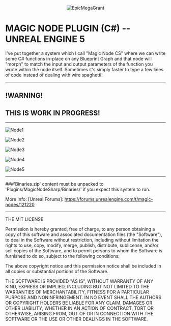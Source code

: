 <p align="center">
	<img src="https://i.imgur.com/5RkEkpe.png" alt="EpicMegaGrant">
</p>

# MAGIC NODE PLUGIN (C#) -- UNREAL ENGINE 5

I've put together a system which I call "Magic Node CS" where we can write some C# functions in-place on any Blueprint Graph and that node will "morph" to match the input and output parameters of the function you wrote within the node itself. Sometimes it's simply faster to type a few lines of code instead of dealing with wire spaghetti!

----------

## !WARNING!
## THIS IS WORK IN PROGRESS!

----------


![Node1](https://i.imgur.com/xnlAANa.png)

![Node2](https://i.imgur.com/QkPtQSh.png)

![Node3](https://i.imgur.com/dyn77rZ.png)

![Node4](https://i.imgur.com/oXskwiC.png)

![Node5](https://i.imgur.com/3NA20q6.png)



----------


###'Binaries.zip' content must be unpacked to 'Plugins/MagicNodeSharp/Binaries/' if you expect this system to run.

More Info: [Unreal Forums]: https://forums.unrealengine.com/t/magic-nodes/121220


----------



THE MIT LICENSE


Permission is hereby granted, free of charge, to any person obtaining a copy of this software and associated documentation files (the "Software"), to deal in the Software without restriction, including without limitation the rights to use, copy, modify, merge, publish, distribute, sublicense, and/or sell copies of the Software, and to permit persons to whom the Software is furnished to do so, subject to the following conditions:

The above copyright notice and this permission notice shall be included in all copies or substantial portions of the Software.

THE SOFTWARE IS PROVIDED "AS IS", WITHOUT WARRANTY OF ANY KIND, EXPRESS OR IMPLIED, INCLUDING BUT NOT LIMITED TO THE WARRANTIES OF MERCHANTABILITY, FITNESS FOR A PARTICULAR PURPOSE AND NONINFRINGEMENT. IN NO EVENT SHALL THE AUTHORS OR COPYRIGHT HOLDERS BE LIABLE FOR ANY CLAIM, DAMAGES OR OTHER LIABILITY, WHETHER IN AN ACTION OF CONTRACT, TORT OR OTHERWISE, ARISING FROM, OUT OF OR IN CONNECTION WITH THE SOFTWARE OR THE USE OR OTHER DEALINGS IN THE SOFTWARE.
